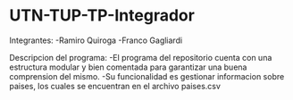 # UTN-TUP-TP-Integrador

Integrantes:
-Ramiro Quiroga
-Franco Gagliardi

Descripcion del programa:
-El programa del repositorio cuenta con una estructura modular y bien comentada para garantizar una buena comprension del mismo.
-Su funcionalidad es gestionar informacion sobre paises, los cuales se encuentran en el archivo paises.csv
